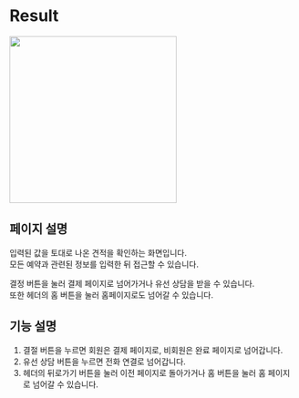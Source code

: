 # Result

<img width="293" height="" src="https://github.com/softeerbootcamp-3rd/Team4-HansalChai/assets/37495809/96ae197d-381e-494b-ad7a-d33e3c0752ac">

## 페이지 설명
입력된 값을 토대로 나온 견적을 확인하는 화면입니다.<br/>
모든 예약과 관련된 정보를 입력한 뒤 접근할 수 있습니다.

결정 버튼을 눌러 결제 페이지로 넘어가거나 유선 상담을 받을 수 있습니다.<br/>
또한 헤더의 홈 버튼을 눌러 홈페이지로도 넘어갈 수 있습니다.

## 기능 설명
1. 결절 버튼을 누르면 회원은 결제 페이지로, 비회원은 완료 페이지로 넘어갑니다.
2. 유선 상담 버튼을 누르면 전화 연결로 넘어갑니다.
3. 헤더의 뒤로가기 버튼을 눌러 이전 페이지로 돌아가거나 홈 버튼을 눌러 홈 페이지로 넘어갈 수 있습니다.